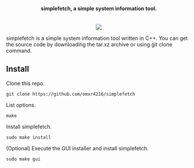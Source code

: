 <p align="center">
  <b>simplefetch, a simple system information tool. </b><br>
  <br><br>
  <img src="https://github.com/omxr4216/simplefetch/blob/main/asset.png?raw=true">
</p>

simplefetch is a simple system information tool written in C++.
You can get the source code by downloading the tar.xz archive or using git clone command.

## Install
Clone this repo.
```
git clone https://github.com/omxr4216/simplefetch
```
List options.
```
make
```
Install simplefetch.
```
sudo make install
```
(Optional) Execute the GUI installer and install simplefetch.
```
sudo make gui
```
